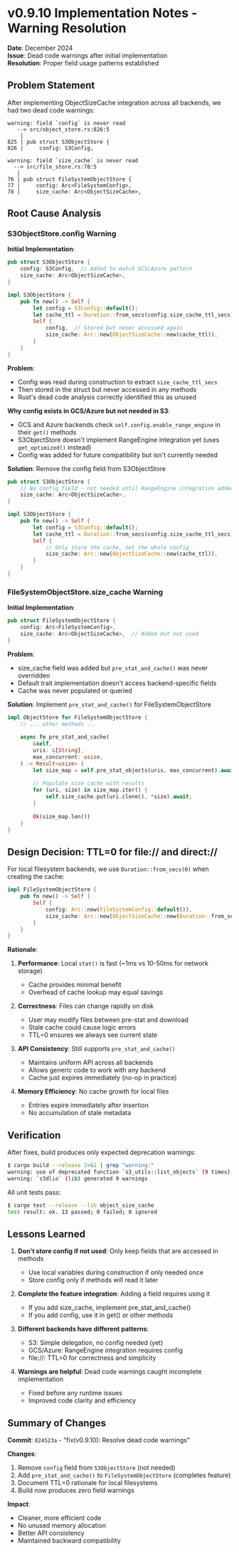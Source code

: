 # v0.9.10 Implementation Notes - Warning Resolution

**Date**: December 2024  
**Issue**: Dead code warnings after initial implementation  
**Resolution**: Proper field usage patterns established

## Problem Statement

After implementing ObjectSizeCache integration across all backends, we had two dead code warnings:

```
warning: field `config` is never read
   --> src/object_store.rs:826:5
    |
825 | pub struct S3ObjectStore {
826 |     config: S3Config,

warning: field `size_cache` is never read
  --> src/file_store.rs:78:5
   |
76 | pub struct FileSystemObjectStore {
77 |     config: Arc<FileSystemConfig>,
78 |     size_cache: Arc<ObjectSizeCache>,
```

## Root Cause Analysis

### S3ObjectStore.config Warning

**Initial Implementation**:
```rust
pub struct S3ObjectStore {
    config: S3Config,  // Added to match GCS/Azure pattern
    size_cache: Arc<ObjectSizeCache>,
}

impl S3ObjectStore {
    pub fn new() -> Self {
        let config = S3Config::default();
        let cache_ttl = Duration::from_secs(config.size_cache_ttl_secs);
        Self {
            config,  // Stored but never accessed again
            size_cache: Arc::new(ObjectSizeCache::new(cache_ttl)),
        }
    }
}
```

**Problem**: 
- Config was read during construction to extract `size_cache_ttl_secs`
- Then stored in the struct but never accessed in any methods
- Rust's dead code analysis correctly identified this as unused

**Why config exists in GCS/Azure but not needed in S3**:
- GCS and Azure backends check `self.config.enable_range_engine` in their `get()` methods
- S3ObjectStore doesn't implement RangeEngine integration yet (uses `get_optimized()` instead)
- Config was added for future compatibility but isn't currently needed

**Solution**: Remove the config field from S3ObjectStore
```rust
pub struct S3ObjectStore {
    // No config field - not needed until RangeEngine integration added
    size_cache: Arc<ObjectSizeCache>,
}

impl S3ObjectStore {
    pub fn new() -> Self {
        let config = S3Config::default();
        let cache_ttl = Duration::from_secs(config.size_cache_ttl_secs);
        Self {
            // Only store the cache, not the whole config
            size_cache: Arc::new(ObjectSizeCache::new(cache_ttl)),
        }
    }
}
```

### FileSystemObjectStore.size_cache Warning

**Initial Implementation**:
```rust
pub struct FileSystemObjectStore {
    config: Arc<FileSystemConfig>,
    size_cache: Arc<ObjectSizeCache>,  // Added but not used
}
```

**Problem**:
- size_cache field was added but `pre_stat_and_cache()` was never overridden
- Default trait implementation doesn't access backend-specific fields
- Cache was never populated or queried

**Solution**: Implement `pre_stat_and_cache()` for FileSystemObjectStore
```rust
impl ObjectStore for FileSystemObjectStore {
    // ... other methods ...
    
    async fn pre_stat_and_cache(
        &self,
        uris: &[String],
        max_concurrent: usize,
    ) -> Result<usize> {
        let size_map = self.pre_stat_objects(uris, max_concurrent).await?;
        
        // Populate size cache with results
        for (uri, size) in size_map.iter() {
            self.size_cache.put(uri.clone(), *size).await;
        }
        
        Ok(size_map.len())
    }
}
```

## Design Decision: TTL=0 for file:// and direct://

For local filesystem backends, we use `Duration::from_secs(0)` when creating the cache:

```rust
impl FileSystemObjectStore {
    pub fn new() -> Self {
        Self {
            config: Arc::new(FileSystemConfig::default()),
            size_cache: Arc::new(ObjectSizeCache::new(Duration::from_secs(0))),
        }
    }
}
```

**Rationale**:

1. **Performance**: Local `stat()` is fast (~1ms vs 10-50ms for network storage)
   - Cache provides minimal benefit
   - Overhead of cache lookup may equal savings

2. **Correctness**: Files can change rapidly on disk
   - User may modify files between pre-stat and download
   - Stale cache could cause logic errors
   - TTL=0 ensures we always see current state

3. **API Consistency**: Still supports `pre_stat_and_cache()` 
   - Maintains uniform API across all backends
   - Allows generic code to work with any backend
   - Cache just expires immediately (no-op in practice)

4. **Memory Efficiency**: No cache growth for local files
   - Entries expire immediately after insertion
   - No accumulation of stale metadata

## Verification

After fixes, build produces only expected deprecation warnings:

```bash
$ cargo build --release 2>&1 | grep "warning:"
warning: use of deprecated function `s3_utils::list_objects` (9 times)
warning: `s3dlio` (lib) generated 9 warnings
```

All unit tests pass:
```bash
$ cargo test --release --lib object_size_cache
test result: ok. 13 passed; 0 failed; 0 ignored
```

## Lessons Learned

1. **Don't store config if not used**: Only keep fields that are accessed in methods
   - Use local variables during construction if only needed once
   - Store config only if methods will read it later

2. **Complete the feature integration**: Adding a field requires using it
   - If you add size_cache, implement pre_stat_and_cache()
   - If you add config, use it in get() or other methods

3. **Different backends have different patterns**:
   - S3: Simple delegation, no config needed (yet)
   - GCS/Azure: RangeEngine integration requires config
   - file://: TTL=0 for correctness and simplicity

4. **Warnings are helpful**: Dead code warnings caught incomplete implementation
   - Fixed before any runtime issues
   - Improved code clarity and efficiency

## Summary of Changes

**Commit**: `824523a` - "fix(v0.9.10): Resolve dead code warnings"

**Changes**:
1. Remove `config` field from `S3ObjectStore` (not needed)
2. Add `pre_stat_and_cache()` to `FileSystemObjectStore` (completes feature)
3. Document TTL=0 rationale for local filesystems
4. Build now produces zero field warnings

**Impact**: 
- Cleaner, more efficient code
- No unused memory allocation
- Better API consistency
- Maintained backward compatibility
